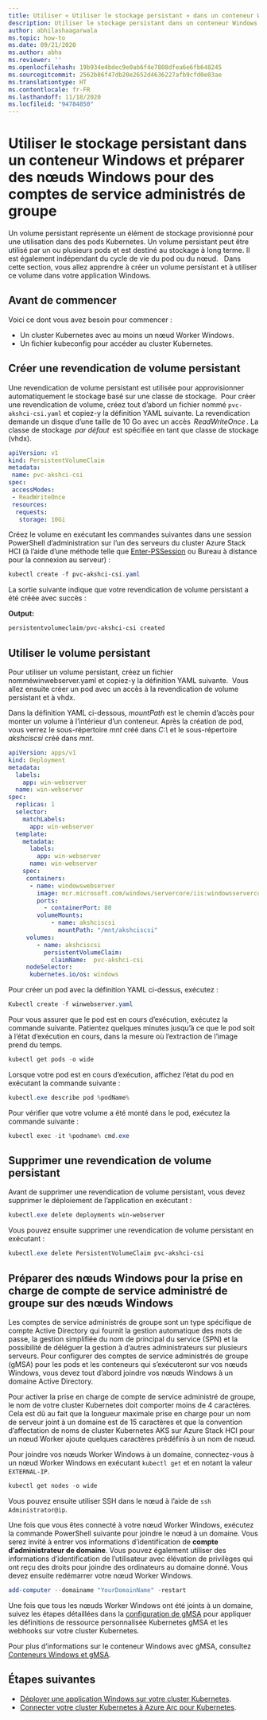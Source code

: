 ```yaml
---
title: Utiliser « Utiliser le stockage persistant » dans un conteneur Windows
description: Utiliser le stockage persistant dans un conteneur Windows et préparer des nœuds Windows pour des comptes de service administrés de groupe
author: abhilashaagarwala
ms.topic: how-to
ms.date: 09/21/2020
ms.author: abha
ms.reviewer: ''
ms.openlocfilehash: 19b934e4bdec9e0ab6f4e7808dfea6e6fb648245
ms.sourcegitcommit: 2562b86f47db20e2652d4636227afb9cfd0e03ae
ms.translationtype: HT
ms.contentlocale: fr-FR
ms.lasthandoff: 11/18/2020
ms.locfileid: "94784850"
---
```

# <a name="use-persistent-storage-in-a-windows-container-and-prepare-windows-nodes-for-group-managed-service-accounts"></a>Utiliser le stockage persistant dans un conteneur Windows et préparer des nœuds Windows pour des comptes de service administrés de groupe

Un volume persistant représente un élément de stockage provisionné pour une utilisation dans des pods Kubernetes. Un volume persistant peut être utilisé par un ou plusieurs pods et est destiné au stockage à long terme. Il est également indépendant du cycle de vie du pod ou du nœud.    Dans cette section, vous allez apprendre à créer un volume persistant et à utiliser ce volume dans votre application Windows.

## <a name="before-you-begin"></a>Avant de commencer

Voici ce dont vous avez besoin pour commencer :

* Un cluster Kubernetes avec au moins un nœud Worker Windows.
* Un fichier kubeconfig pour accéder au cluster Kubernetes.


## <a name="create-a-persistent-volume-claim"></a>Créer une revendication de volume persistant

Une revendication de volume persistant est utilisée pour approvisionner automatiquement le stockage basé sur une classe de stockage.  Pour créer une revendication de volume, créez tout d’abord un fichier nommé `pvc-akshci-csi.yaml` et copiez-y la définition YAML suivante. La revendication demande un disque d’une taille de 10 Go avec un accès  *ReadWriteOnce* . La classe de stockage  *par défaut*  est spécifiée en tant que classe de stockage (vhdx).  

```yaml
apiVersion: v1
kind: PersistentVolumeClaim
metadata:
 name: pvc-akshci-csi
spec:
 accessModes:
 - ReadWriteOnce
 resources:
  requests:
   storage: 10Gi
```
Créez le volume en exécutant les commandes suivantes dans une session PowerShell d’administration sur l’un des serveurs du cluster Azure Stack HCI (à l’aide d’une méthode telle que [Enter-PSSession](/powershell/module/microsoft.powershell.core/enter-pssession) ou Bureau à distance pour la connexion au serveur) : 


```PowerShell
kubectl create -f pvc-akshci-csi.yaml 
```
La sortie suivante indique que votre revendication de volume persistant a été créée avec succès :

**Output:**
```PowerShell
persistentvolumeclaim/pvc-akshci-csi created
```

## <a name="use-persistent-volume"></a>Utiliser le volume persistant

Pour utiliser un volume persistant, créez un fichier nomméwinwebserver.yaml et copiez-y la définition YAML suivante.  Vous allez ensuite créer un pod avec un accès à la revendication de volume persistant et à vhdx. 

Dans la définition YAML ci-dessous, *mountPath* est le chemin d’accès pour monter un volume à l’intérieur d’un conteneur. Après la création de pod, vous verrez le sous-répertoire *mnt* créé dans *C:\\* et le sous-répertoire *akshciscsi* créé dans *mnt*.


```yaml
apiVersion: apps/v1 
kind: Deployment 
metadata: 
  labels: 
    app: win-webserver 
  name: win-webserver 
spec: 
  replicas: 1 
  selector: 
    matchLabels: 
      app: win-webserver 
  template: 
    metadata: 
      labels: 
        app: win-webserver 
      name: win-webserver 
    spec: 
     containers: 
      - name: windowswebserver 
        image: mcr.microsoft.com/windows/servercore/iis:windowsservercore-ltsc2019 
        ports:  
          - containerPort: 80    
        volumeMounts: 
            - name: akshciscsi 
              mountPath: "/mnt/akshciscsi" 
     volumes: 
        - name: akshciscsi 
          persistentVolumeClaim: 
            claimName:  pvc-akshci-csi 
     nodeSelector: 
      kubernetes.io/os: windows 
```

Pour créer un pod avec la définition YAML ci-dessus, exécutez :

```PowerShell
Kubectl create -f winwebserver.yaml 
```

Pour vous assurer que le pod est en cours d’exécution, exécutez la commande suivante. Patientez quelques minutes jusqu’à ce que le pod soit à l’état d’exécution en cours, dans la mesure où l’extraction de l’image prend du temps.

```PowerShell
kubectl get pods -o wide 
```
Lorsque votre pod est en cours d’exécution, affichez l’état du pod en exécutant la commande suivante : 

```PowerShell
kubectl.exe describe pod %podName% 
```

Pour vérifier que votre volume a été monté dans le pod, exécutez la commande suivante :

```PowerShell
kubectl exec -it %podname% cmd.exe 
```

## <a name="delete-a-persistent-volume-claim"></a>Supprimer une revendication de volume persistant

Avant de supprimer une revendication de volume persistant, vous devez supprimer le déploiement de l’application en exécutant :

```PowerShell
kubectl.exe delete deployments win-webserver
```

Vous pouvez ensuite supprimer une revendication de volume persistant en exécutant :

```PowerShell
kubectl.exe delete PersistentVolumeClaim pvc-akshci-csi
```

## <a name="prepare-windows-nodes-for-group-managed-service-account-support-on-windows-nodes"></a>Préparer des nœuds Windows pour la prise en charge de compte de service administré de groupe sur des nœuds Windows

Les comptes de service administrés de groupe sont un type spécifique de compte Active Directory qui fournit la gestion automatique des mots de passe, la gestion simplifiée du nom de principal du service (SPN) et la possibilité de déléguer la gestion à d’autres administrateurs sur plusieurs serveurs. Pour configurer des comptes de service administrés de groupe (gMSA) pour les pods et les conteneurs qui s’exécuteront sur vos nœuds Windows, vous devez tout d’abord joindre vos nœuds Windows à un domaine Active Directory.

Pour activer la prise en charge de compte de service administré de groupe, le nom de votre cluster Kubernetes doit comporter moins de 4 caractères. Cela est dû au fait que la longueur maximale prise en charge pour un nom de serveur joint à un domaine est de 15 caractères et que la convention d’affectation de noms de cluster Kubernetes AKS sur Azure Stack HCI pour un nœud Worker ajoute quelques caractères prédéfinis à un nom de nœud.

Pour joindre vos nœuds Worker Windows à un domaine, connectez-vous à un nœud Worker Windows en exécutant `kubectl get` et en notant la valeur `EXTERNAL-IP`.

```PowerShell
kubectl get nodes -o wide
``` 

Vous pouvez ensuite utiliser SSH dans le nœud à l’aide de `ssh Administrator@ip`. 

Une fois que vous êtes connecté à votre nœud Worker Windows, exécutez la commande PowerShell suivante pour joindre le nœud à un domaine. Vous serez invité à entrer vos informations d’identification de **compte d’administrateur de domaine**. Vous pouvez également utiliser des informations d’identification de l’utilisateur avec élévation de privilèges qui ont reçu des droits pour joindre des ordinateurs au domaine donné. Vous devez ensuite redémarrer votre nœud Worker Windows.

```PowerShell
add-computer --domainame "YourDomainName" -restart
```

Une fois que tous les nœuds Worker Windows ont été joints à un domaine, suivez les étapes détaillées dans la [configuration de gMSA](https://kubernetes.io/docs/tasks/configure-pod-container/configure-gmsa) pour appliquer les définitions de ressource personnalisée Kubernetes gMSA et les webhooks sur votre cluster Kubernetes.

Pour plus d’informations sur le conteneur Windows avec gMSA, consultez [Conteneurs Windows et gMSA](/virtualization/windowscontainers/manage-containers/manage-serviceaccounts). 

## <a name="next-steps"></a>Étapes suivantes
- [Déployer une application Windows sur votre cluster Kubernetes](./deploy-windows-application.md).
- [Connecter votre cluster Kubernetes à Azure Arc pour Kubernetes](./connect-to-arc.md).
